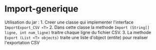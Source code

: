 # Import-generique

Utilisation du jar :
    1. Creer une classe qui implementer l'interface `ImportExport_CSV <T>`
    2. Dans cette classe la methode `Import (String[] ligne, int num_ligne)` traitre chaque ligne du fichier CSV.
    3. La methode `Export (List <T> objects)` traite une liste d'object (entite) pour realiser l'exportation CSV